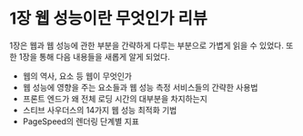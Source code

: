 # 1장 웹 성능이란 무엇인가 리뷰

1장은 웹과 웹 성능에 관한 부분을 간략하게 다루는 부분으로 가볍게 읽을 수 있었다. 또한 1장을 통해 다음 내용들을 새롭게 알게 되었다.

- 웹의 역사, 요소 등 웹이 무엇인가
- 웹 성능에 영향을 주는 요소들과 웹 성능 측정 서비스들의 간략한 사용법
- 프론트 엔드가 왜 전체 로딩 시간의 대부분을 차지하는지
- 스티브 사우더스의 14가지 웹 성능 최적화 기법
- PageSpeed의 렌더링 단계별 지표
